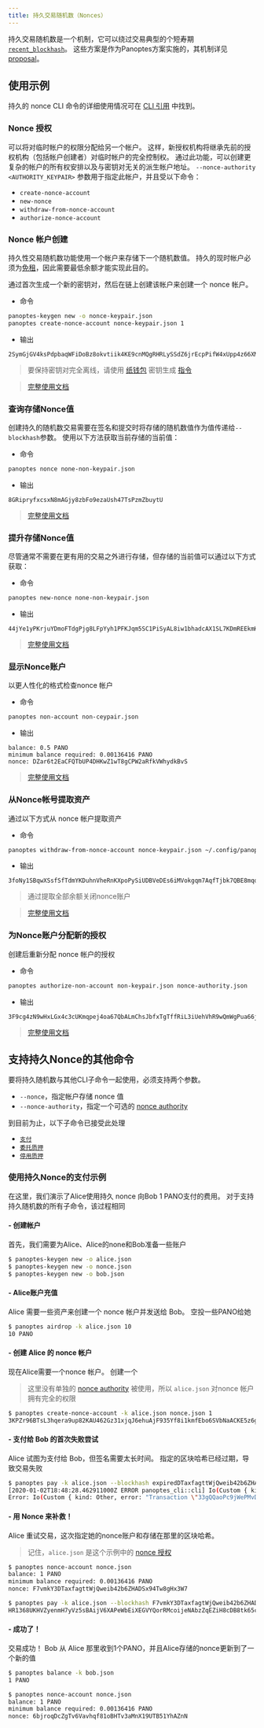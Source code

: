 ```yaml
---
title: 持久交易随机数（Nonces）
---
```


持久交易随机数是一个机制，它可以绕过交易典型的个短寿期 [`recent_blockhash`](developing/programming-model/transactions.md#recent-blockhash)。 这些方案是作为Panoptes方案实施的，其机制详见 [proposal](../implemented-proposals/durable-tx-nonces.md)。

## 使用示例

持久的 nonce CLI 命令的详细使用情况可在 [CLI 引用](../cli/usage.md) 中找到。

### Nonce 授权

可以将对临时帐户的权限分配给另一个帐户。 这样，新授权机构将继承先前的授权机构（包括帐户创建者）对临时帐户的完全控制权。 通过此功能，可以创建更复杂的帐户的所有权安排以及与密钥对无关的派生帐户地址。 `--nonce-authority <AUTHORITY_KEYPAIR>` 参数用于指定此帐户，并且受以下命令：

- `create-nonce-account`
- `new-nonce`
- `withdraw-from-nonce-account`
- `authorize-nonce-account`

### Nonce 帐户创建

持久性交易随机数功能使用一个帐户来存储下一个随机数值。 持久的现时帐户必须为[免租](../implemented-proposals/rent.md#two-tiered-rent-regime)，因此需要最低余额才能实现此目的。

通过首次生成一个新的密钥对，然后在链上创建该帐户来创建一个 nonce 帐户。

- 命令

```bash
panoptes-keygen new -o nonce-keypair.json
panoptes create-nonce-account nonce-keypair.json 1
```

- 输出

```text
2SymGjGV4ksPdpbaqWFiDoBz8okvtiik4KE9cnMQgRHRLySSdZ6jrEcpPifW4xUpp4z66XM9d9wM48sA7peG2XL
```

> 要保持密钥对完全离线，请使用 [纸钱包](wallet-guide/paper-wallet.md) 密钥生成 [指令](wallet-guide/paper-wallet.md#seed-phrase-generation)

> [完整使用文档](../cli/usage.md#panoptes-create-nonce-account)

### 查询存储Nonce值

创建持久的随机数交易需要在签名和提交时将存储的随机数值作为值传递给`--blockhash`参数。 使用以下方法获取当前存储的当前值：

- 命令

```bash
panoptes nonce none-non-keypair.json
```

- 输出

```text
8GRipryfxcsxN8mAGjy8zbFo9ezaUsh47TsPzmZbuytU
```

> [完整使用文档](../cli/usage.md#panoptes-get-nonce)

### 提升存储Nonce值

尽管通常不需要在更有用的交易之外进行存储，但存储的当前值可以通过以下方式获取：

- 命令

```bash
panoptes new-nonce none-non-keypair.json
```

- 输出

```text
44jYe1yPKrjuYDmoFTdgPjg8LFpYyh1PFKJqm5SC1PiSyAL8iw1bhadcAX1SL7KDmREEkmHpYvreKoNv6fZgfvUK
```

> [完整使用文档](../cli/usage.md#panoptes-new-nonce)

### 显示Nonce账户

以更人性化的格式检查nonce 帐户

- 命令

```bash
panoptes non-account non-ceypair.json
```

- 输出

```text
balance: 0.5 PANO
minimum balance required: 0.00136416 PANO
nonce: DZar6t2EaCFQTbUP4DHKwZ1wT8gCPW2aRfkVWhydkBvS
```

> [完整使用文档](../cli/usage.md#panoptes-nonce-account)

### 从Nonce帐号提取资产

通过以下方式从 nonce 帐户提取资产

- 命令

```bash
panoptes withdraw-from-nonce-account nonce-keypair.json ~/.config/panoptes/id.json 0.5
```

- 输出

```text
3foNy1SBqwXSsfSfTdmYKDuhnVheRnKXpoPySiUDBVeDEs6iMVokgqm7AqfTjbk7QBE8mqomvMUMNQhtdMvFLide
```

> 通过提取全部余额关闭nonce账户

> [完整使用文档](../cli/usage.md#panoptes-withdraw-from-nonce-account)

### 为Nonce账户分配新的授权

创建后重新分配 nonce 帐户的授权

- 命令

```bash
panoptes authorize-non-account non-keypair.json nonce-authority.json
```

- 输出

```text
3F9cg4zN9wHxLGx4c3cUKmqpej4oa67QbALmChsJbfxTgTffRiL3iUehVhR9wQmWgPua66jPuAYeL1K2pYYjbNoT
```

> [完整使用文档](../cli/usage.md#panoptes-authorize-nonce-account)

## 支持持久Nonce的其他命令

要将持久随机数与其他CLI子命令一起使用，必须支持两个参数。

- `--nonce`，指定帐户存储 nonce 值
- `--nonce-authority`，指定一个可选的 [nonce authority](#nonce-authority)

到目前为止，以下子命令已接受此处理

- [`支付`](../cli/usage.md#panoptes-pay)
- [`委托质押`](../cli/usage.md#panoptes-delegate-stake)
- [`停用质押`](../cli/usage.md#panoptes-deactivate-stake)

### 使用持久Nonce的支付示例

在这里，我们演示了Alice使用持久 nonce 向Bob 1 PANO支付的费用。 对于支持持久随机数的所有子命令，该过程相同

#### - 创建帐户

首先，我们需要为Alice、Alice的none和Bob准备一些账户

```bash
$ panoptes-keygen new -o alice.json
$ panoptes-keygen new -o nonce.json
$ panoptes-keygen new -o bob.json
```

#### - Alice账户充值

Alice 需要一些资产来创建一个 nonce 帐户并发送给 Bob。 空投一些PANO给她

```bash
$ panoptes airdrop -k alice.json 10
10 PANO
```

#### - 创建 Alice 的 nonce 帐户

现在Alice需要一个nonce 帐户。 创建一个

> 这里没有单独的 [nonce authority](#nonce-authority) 被使用，所以 `alice.json` 对nonce 帐户拥有完全的权限

```bash
$ panoptes create-nonce-account -k alice.json nonce.json 1
3KPZr96BTsL3hqera9up82KAU462Gz31xjqJ6ehuAjF935Yf8i1kmfEbo6SVbNaACKE5z6gySrNjVRvmS8DcPuwV
```

#### - 支付给 Bob 的首次失败尝试

Alice 试图为支付给 Bob，但签名需要太长时间。 指定的区块哈希已经过期，导致交易失败

```bash
$ panoptes pay -k alice.json --blockhash expiredDTaxfagttWjQweib42b6ZHADSx94Tw8gHx3W7 bob.json 1
[2020-01-02T18:48:28.462911000Z ERROR panoptes_cli::cli] Io(Custom { kind: Other, error: "Transaction \"33gQQaoPc9jWePMvDAeyJpcnSPiGUAdtVg8zREWv4GiKjkcGNufgpcbFyRKRrA25NkgjZySEeKue5rawyeH5TzsV\" failed: None" })
Error: Io(Custom { kind: Other, error: "Transaction \"33gQQaoPc9jWePMvDAeyJpcnSPiGUAdtVg8zREWv4GiKjkcGNufgpcbFyRKRrA25NkgjZySEeKue5rawyeH5TzsV\" failed: None" })
```

#### - 用 Nonce 来补救！

Alice 重试交易，这次指定她的nonce账户和存储在那里的区块哈希。

> 记住，`alice.json` 是这个示例中的 [nonce 授权](#nonce-authority)

```bash
$ panoptes nonce-account nonce.json
balance: 1 PANO
minimum balance required: 0.00136416 PANO
nonce: F7vmkY3DTaxfagttWjQweib42b6ZHADSx94Tw8gHx3W7
```

```bash
$ panoptes pay -k alice.json --blockhash F7vmkY3DTaxfagtWjQweib42b6ZHADSx94Tw8gHx3W7 --nonce nonce.json bob.json 1
HR1368UKHVZyenmH7yVz5sBAijV6XAPeWbEiXEGVYQorRMcoijeNAbzZqEZiH8cDB8tk65ckeegFjK8dHwNFgQ
```

#### - 成功了！

交易成功！ Bob 从 Alice 那里收到1个PANO，并且Alice存储的nonce更新到了一个新的值

```bash
$ panoptes balance -k bob.json
1 PANO
```

```bash
$ panoptes nonce-account nonce.json
balance: 1 PANO
minimum balance required: 0.00136416 PANO
nonce: 6bjroqDcZgTv6Vavhqf81oBHTv3aMnX19UTB51YhAZnN
```
